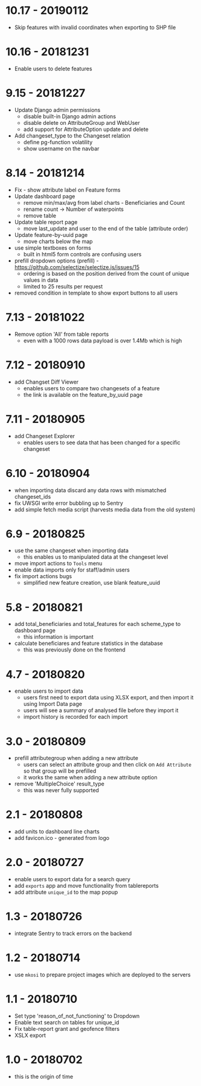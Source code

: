 # 10.17 - 20190112

* Skip features with invalid coordinates when exporting to SHP file 

# 10.16 - 20181231

* Enable users to delete features

# 9.15 - 20181227

* Update Django admin permissions
  - disable built-in Django admin actions
  - disable delete on AttributeGroup and WebUser
  - add support for AttributeOption update and delete
* Add changeset_type to the Changeset relation
  - define pg-function volatility
  - show username on the navbar


# 8.14 - 20181214

* Fix - show attribute label on Feature forms
* Update dashboard page
  - remove min/max/avg from label charts - Beneficiaries and Count
  - rename count -> Number of waterpoints
  - remove table
* Update table report page
  - move last_update and user to the end of the table (attribute order)
* Update feature-by-uuid page
  - move charts below the map
* use simple textboxes on forms
  - built in html5 form controls are confusing users
* prefill dropdown options (prefill) - https://github.com/selectize/selectize.js/issues/15
  - ordering is based on the position derived from the count of unique values in data
  - limited to 25 results per request
* removed condition in template to show export buttons to all users

# 7.13 - 20181022

* Remove option 'All' from table reports
  - even with a 1000 rows data payload is over 1.4Mb which is high
  

# 7.12 - 20180910

* add Changset Diff Viewer
  * enables users to compare two changesets of a feature
  * the link is available on the feature_by_uuid page

# 7.11 - 20180905

* add Changeset Explorer
  - enables users to see data that has been changed for a specific changeset

# 6.10 - 20180904

* when importing data discard any data rows with mismatched changeset_ids
* fix UWSGI write error bubbling up to Sentry
* add simple fetch media script (harvests media data from the old system)

# 6.9 - 20180825

* use the same changeset when importing data
  - this enables us to manipulated data at the changeset level
* move import actions to `Tools` menu
* enable data imports only for staff/admin users
* fix import actions bugs
  - simplified new feature creation, use blank feature_uuid

# 5.8 - 20180821

* add total_beneficiaries and total_features for each scheme_type to dashboard page
  - this information is important
* calculate beneficiares and feature statistics in the database
  - this was previously done on the frontend

# 4.7 - 20180820

* enable users to import data
  - users first need to export data using XLSX export, and then import it using Import Data page
  - users will see a summary of analysed file before they import it
  - import history is recorded for each import

# 3.0 - 20180809 

* prefill attributegroup when adding a new attribute
  - users can select an attribute group and then click on `Add Attribute` so that group will be prefilled
  - it works the same when adding a new attribute option
* remove 'MultipleChoice' result_type
  - this was never fully supported

# 2.1 - 20180808

* add units to dashboard line charts
* add favicon.ico - generated from logo

# 2.0 - 20180727

* enable users to export data for a search query
* add `exports` app and move functionality from tablereports
* add attribute `unique_id` to the map popup

# 1.3 - 20180726

* integrate Sentry to track errors on the backend

# 1.2 - 20180714

* use `mkosi` to prepare project images which are deployed to the servers

# 1.1 - 20180710

* Set type 'reason_of_not_functioning' to Dropdown
* Enable text search on tables for unique_id
* Fix table-report grant and geofence filters
* XSLX export

# 1.0 - 20180702

* this is the origin of time
